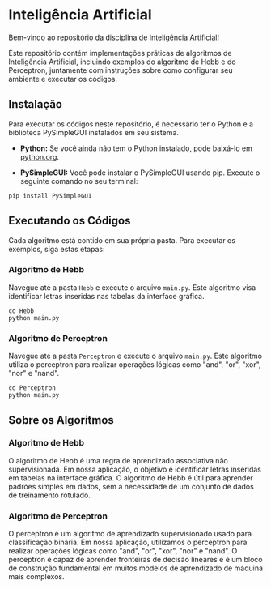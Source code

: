 ﻿# Inteligência Artificial

Bem-vindo ao repositório da disciplina de Inteligência Artificial!

Este repositório contém implementações práticas de algoritmos de Inteligência Artificial, incluindo exemplos do algoritmo de Hebb e do Perceptron, juntamente com instruções sobre como configurar seu ambiente e executar os códigos.

## Instalação

Para executar os códigos neste repositório, é necessário ter o Python e a biblioteca PySimpleGUI instalados em seu sistema.

- **Python:** Se você ainda não tem o Python instalado, pode baixá-lo em [python.org](https://www.python.org/downloads/).

- **PySimpleGUI:** Você pode instalar o PySimpleGUI usando pip. Execute o seguinte comando no seu terminal:

```
pip install PySimpleGUI
```

## Executando os Códigos

Cada algoritmo está contido em sua própria pasta. Para executar os exemplos, siga estas etapas:

### Algoritmo de Hebb

Navegue até a pasta `Hebb` e execute o arquivo `main.py`. Este algoritmo visa identificar letras inseridas nas tabelas da interface gráfica.

```
cd Hebb
python main.py
```

### Algoritmo de Perceptron

Navegue até a pasta `Perceptron` e execute o arquivo `main.py`. Este algoritmo utiliza o perceptron para realizar operações lógicas como "and", "or", "xor", "nor" e "nand".

```
cd Perceptron
python main.py
```

## Sobre os Algoritmos

### Algoritmo de Hebb

O algoritmo de Hebb é uma regra de aprendizado associativa não supervisionada. Em nossa aplicação, o objetivo é identificar letras inseridas em tabelas na interface gráfica. O algoritmo de Hebb é útil para aprender padrões simples em dados, sem a necessidade de um conjunto de dados de treinamento rotulado.

### Algoritmo de Perceptron

O perceptron é um algoritmo de aprendizado supervisionado usado para classificação binária. Em nossa aplicação, utilizamos o perceptron para realizar operações lógicas como "and", "or", "xor", "nor" e "nand". O perceptron é capaz de aprender fronteiras de decisão lineares e é um bloco de construção fundamental em muitos modelos de aprendizado de máquina mais complexos.
